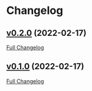 # Changelog

## [v0.2.0](https://github.com/retro/keechma-timer-example/tree/v0.2.0) (2022-02-17)

[Full Changelog](https://github.com/retro/keechma-timer-example/compare/v0.1.0...v0.2.0)

## [v0.1.0](https://github.com/retro/keechma-timer-example/tree/v0.1.0) (2022-02-17)

[Full Changelog](https://github.com/retro/keechma-timer-example/compare/670a50e78b43db36dd0a210630c7cc637a736d7e...v0.1.0)



